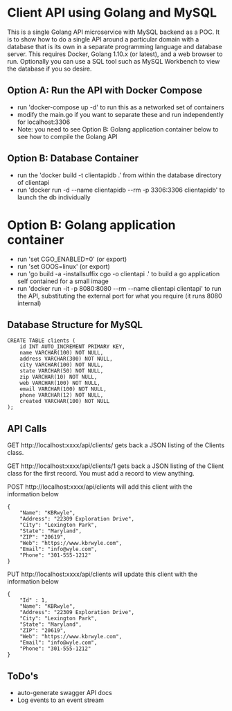 # Client API using Golang and MySQL
This is a single Golang API microservice with MySQL backend as a POC. It is to show how to do a single API around a particular domain with a database that is its own in a separate programming language and database server. This requires Docker, Golang 1.10.x (or latest), and a web browser to run. Optionally you can use a SQL tool such as MySQL Workbench to view the database if you so desire.

## Option A: Run the API with Docker Compose
* run 'docker-compose up -d' to run this as a networked set of containers
* modify the main.go if you want to separate these and run independently for localhost:3306
* Note: you need to see Option B: Golang application container below to see how to compile the Golang API

## Option B: Database Container

* run the 'docker build -t clientapidb .' from within the database directory of clientapi
* run 'docker run -d --name clientapidb --rm -p 3306:3306  clientapidb' to launch the db individually

# Option B: Golang application container
* run 'set CGO_ENABLED=0' (or export)
* run 'set GOOS=linux' (or export)
* run 'go build -a -installsuffix cgo -o clientapi .' to build a go application self contained for a small image
* run 'docker run -it -p 8080:8080 --rm --name clientapi clientapi' to run the API, substituting the external port for what you require (it runs 8080 internal)

## Database Structure for MySQL
```
CREATE TABLE clients (
    id INT AUTO_INCREMENT PRIMARY KEY,
    name VARCHAR(100) NOT NULL,
    address VARCHAR(300) NOT NULL,
    city VARCHAR(100) NOT NULL,
    state VARCHAR(50) NOT NULL,
    zip VARCHAR(10) NOT NULL,
    web VARCHAR(100) NOT NULL,
    email VARCHAR(100) NOT NULL,
    phone VARCHAR(12) NOT NULL,
    created VARCHAR(100) NOT NULL
);
```

## API Calls

GET http://localhost:xxxx/api/clients/ gets back a JSON listing of the Clients class.

GET http://localhost:xxxx/api/clients/1 gets back a JSON listing of the Client class for the first record. You must add a record to view anything.

POST http://localhost:xxxx/api/clients will add this client with the information below
```
{
	"Name": "KBRwyle", 
	"Address": "22309 Exploration Drive", 
	"City": "Lexington Park", 
	"State": "Maryland", 
	"ZIP": "20619", 
	"Web": "https://www.kbrwyle.com", 
	"Email": "info@wyle.com", 
	"Phone": "301-555-1212"
}
```
PUT http://localhost:xxxx/api/clients will update this client with the information below
```
{
    "Id" : 1,
	"Name": "KBRwyle", 
	"Address": "22309 Exploration Drive", 
	"City": "Lexington Park", 
	"State": "Maryland", 
	"ZIP": "20619", 
	"Web": "https://www.kbrwyle.com", 
	"Email": "info@wyle.com", 
	"Phone": "301-555-1212"
}
```

## ToDo's

* auto-generate swagger API docs
* Log events to an event stream